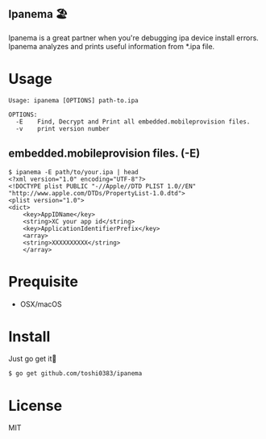 Ipanema 🏖
---

Ipanema is a great partner when you're debugging ipa device install errors.
Ipanema analyzes and prints useful information from *.ipa file.

# Usage

```
Usage: ipanema [OPTIONS] path-to.ipa

OPTIONS:
  -E    Find, Decrypt and Print all embedded.mobileprovision files.
  -v    print version number
```

## embedded.mobileprovision files. (-E)
```
$ ipanema -E path/to/your.ipa | head
<?xml version="1.0" encoding="UTF-8"?>
<!DOCTYPE plist PUBLIC "-//Apple//DTD PLIST 1.0//EN" "http://www.apple.com/DTDs/PropertyList-1.0.dtd">
<plist version="1.0">
<dict>
    <key>AppIDName</key>
    <string>XC your app id</string>
    <key>ApplicationIdentifierPrefix</key>
    <array>
    <string>XXXXXXXXXX</string>
    </array>
```

# Prequisite

- OSX/macOS

# Install

Just go get it🚀

```
$ go get github.com/toshi0383/ipanema
```

# License
MIT
